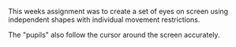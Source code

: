 This weeks assignment was to create a set of eyes on screen using independent shapes with individual movement restrictions. 

The "pupils" also follow the cursor around the screen accurately.

